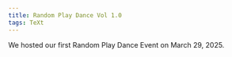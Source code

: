 ```yaml
---
title: Random Play Dance Vol 1.0
tags: TeXt
---
```


We hosted our first Random Play Dance Event on March 29, 2025. 
